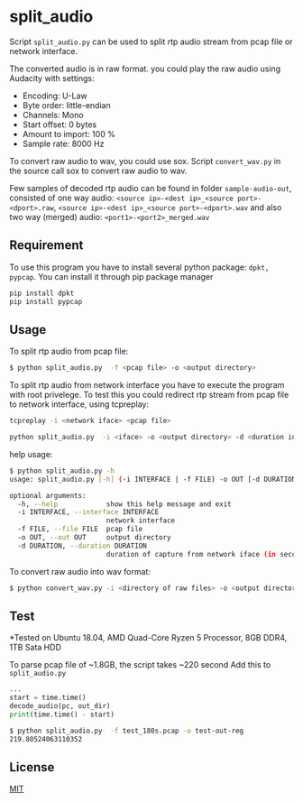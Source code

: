 # split_audio

Script `split_audio.py` can be used to split rtp audio stream from pcap file or network interface.

The converted audio is in raw format. you could play the raw audio using Audacity with settings:

-  Encoding: U-Law
-  Byte order: little-endian
-  Channels: Mono
-  Start offset: 0 bytes
-  Amount to import: 100 %
-  Sample rate: 8000 Hz

To convert raw audio to wav, you could use sox. Script `convert_wav.py` in the source call sox to convert raw audio to wav.

Few samples of decoded rtp audio can be found in folder `sample-audio-out`, consisted of one way audio: `<source ip>-<dest ip>_<source port>-<dport>.raw`, `<source ip>-<dest ip>_<source port>-<dport>.wav` and also two way (merged) audio: `<port1>-<port2>_merged.wav`

## Requirement

To use this program you have to install several python package: `dpkt, pypcap`.
You can install it through pip package manager

```sh
pip install dpkt
pip install pypcap
```

## Usage

To split rtp audio from pcap file:

```sh
$ python split_audio.py  -f <pcap file> -o <output directory>
```

To split rtp audio from network interface you have to execute the program with root privelege.
To test this you could redirect rtp stream from pcap file to network interface, using tcpreplay:

```sh
tcpreplay -i <network iface> <pcap file>
```

```sh
python split_audio.py  -i <iface> -o <output directory> -d <duration in seconds>
```

help usage:

```sh
$ python split_audio.py -h
usage: split_audio.py [-h] (-i INTERFACE | -f FILE) -o OUT [-d DURATION]

optional arguments:
  -h, --help            show this help message and exit
  -i INTERFACE, --interface INTERFACE
                        network interface
  -f FILE, --file FILE  pcap file
  -o OUT, --out OUT     output directory
  -d DURATION, --duration DURATION
                        duration of capture from network iface (in seconds)
```

To convert raw audio into wav format:

```sh
$ python convert_wav.py -i <directory of raw files> -o <output directory>
```

## Test

\*Tested on Ubuntu 18.04, AMD Quad-Core Ryzen 5 Processor, 8GB DDR4, 1TB Sata HDD

To parse pcap file of ~1.8GB, the script takes ~220 second
Add this to `split_audio.py`

```python
...
start = time.time()
decode_audio(pc, out_dir)
print(time.time() - start)
```

```sh
$ python split_audio.py  -f test_180s.pcap -o test-out-reg
219.80524063110352
```

## License

[MIT](https://choosealicense.com/licenses/mit/)
